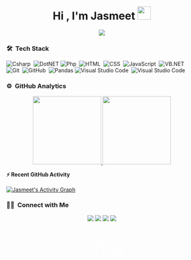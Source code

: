 <h1 align="center">Hi , I'm Jasmeet <img src="https://media.giphy.com/media/RgzryV9nRCMHPVVXPV/giphy.gif" width="35"></h1>

<p align="center">
  <a href="https://github.com/DenverCoder1/readme-typing-svg"><img src="https://readme-typing-svg.herokuapp.com/?lines=Software+Developer;Web+Developer;Music%20Producer&center=true&width=500&height=50"></a>
</p>

<!--
**jsm33t/jsm33t** is a ✨ _special_ ✨ repository because its `README.md` (this file) appears on your GitHub profile.

Here are some ideas to get you started:

- 🔭 I’m currently working on ...
- 🌱 I’m currently learning ...
- 👯 I’m looking to collaborate on ...
- 🤔 I’m looking for help with ...
- 💬 Ask me about ...
- 📫 How to reach me: ...
- 😄 Pronouns: ...
- ⚡ Fun fact: ...
-->

### 🛠 &nbsp;Tech Stack

![Csharp](https://img.shields.io/badge/-Csharp-05122A?style=flat&logo=csharp)&nbsp;
![DotNET](https://img.shields.io/badge/dotnet-%23013243.svg?style=flat&logo=dotnet&logoColor=white)
![Php](https://img.shields.io/badge/-php-05122A?style=flat&logo=php)&nbsp;
![HTML](https://img.shields.io/badge/-HTML-05122A?style=flat&logo=HTML5)&nbsp;
![CSS](https://img.shields.io/badge/-CSS-05122A?style=flat&logo=CSS3&logoColor=1572B6)&nbsp;
![JavaScript](https://img.shields.io/badge/-JavaScript-05122A?style=flat&logo=javascript)&nbsp;
![VB.NET](https://img.shields.io/badge/VB.NET-%23013243.svg?style=flat&logo=dotnet&logoColor=white)
![Git](https://img.shields.io/badge/-Git-05122A?style=flat&logo=git)&nbsp;
![GitHub](https://img.shields.io/badge/-GitHub-05122A?style=flat&logo=github)&nbsp;
![Pandas](https://img.shields.io/badge/pandas-%23150458.svg?style=flat&logo=pandas&logoColor=white)
![Visual Studio Code](https://img.shields.io/badge/-Visual%20Studio%20Code-05122A?style=flat&logo=visual-studio-code&logoColor=007ACC)&nbsp;
![Visual Studio Code](https://img.shields.io/badge/-Visual%20Studio-05122A?style=flat&logo=visual-studio&logoColor=007ACC)&nbsp;



### ⚙️ &nbsp;GitHub Analytics

<p align="center">
<a href="https://github.com/jsm33t">
  <img height="180em" src="https://github-readme-stats-eight-theta.vercel.app/api?username=jsm33t&show_icons=true&theme=algolia&include_all_commits=true&count_private=true"/>
  <img height="180em" src="https://github-readme-stats-eight-theta.vercel.app/api/top-langs/?username=jsm33t&layout=compact&langs_count=8&theme=algolia&include_all_commits=true&count_private=true"/>
</a>
</p>



<summary><b>⚡ Recent GitHub Activity</b></summary>
  <br/>
   <a href="https://github.com/jsm33t"><img alt="Jasmeet's Activity Graph" src="https://activity-graph.herokuapp.com/graph?username=jsm33t&custom_title=Jasmeet's%20Contribution%20Graph&theme=react-dark" /></a>
  <br/>
  
  
  ### 🤝🏻 &nbsp;Connect with Me

<p align="center">
<a href="https://www.linkedin.com/in/jsm33t/"><img src="https://img.shields.io/badge/-Jasmeet Singh-0077B5?style=flat&logo=Linkedin&logoColor=white"/></a>
<a href="mailto:jskainthofficial@gmail.com"><img src="https://img.shields.io/badge/-jskainthofficial@gmail.com-D14836?style=flat&logo=Gmail&logoColor=white"/></a>
<a href="https://www.instagram.com/jsm33t/"><img src="https://img.shields.io/badge/-jsm33t-E4405F?style=flat&logo=Instagram&logoColor=white"/></a>
<a href="https://jsm33t.com/"><img src="https://img.shields.io/badge/-🌐%20jsm333t.com-1877F2?style=flat&logo=website&logoColor=white"/></a>
</p>
<center>
<svg version="1.0" xmlns="http://www.w3.org/2000/svg"  width="200px" preserveAspectRatio="xMidYMin" viewBox="0 0 750 422" opacity="0.5" preserveAspectRatio="xMidYMid meet">
 <g fill="#ffffff">
  <path d="M165.3 275 c-14 -2.9 -25.2 -14.3 -27.8 -28.2 l-0.7 -3.8 11.6 0 11.6 0 1.4 3.3 c4.5 10.8 19.4 10.1 22.6 -1.1 0.7 -2.4 1 -17.4 0.8 -43.2 l-0.3 -39.5 -11.2 -0.3 -11.3 -0.3 0 -10.4 0 -10.5 23 0 23.1 0 -0.3 54.3 -0.3 54.2 -2.9 6.2 c-5.3 11.5 -15.7 18.5 -29.2 19.7 -3.3 0.3 -7.8 0.1 -10.1 -0.4z"/>
  <path d="M247.6 274.9 c-16.4 -2.7 -31 -17.7 -33.3 -34.1 l-0.6 -3.8 12.2 0 c9.3 0 12.1 0.3 12.1 1.3 0 0.7 1.2 3.6 2.6 6.5 3.4 6.8 7.8 9.5 15.4 9.5 17.8 0 25.7 -20.2 12.3 -31.2 -2 -1.6 -8.5 -4.8 -14.7 -7.1 -21.5 -8.2 -28.3 -13.4 -32.6 -24.6 -3.2 -8.5 -2.6 -22.6 1.2 -30.4 5.1 -10.5 15.5 -17.9 27.9 -20 20.7 -3.6 39.9 10 43.7 30.8 l0.9 5.2 -11.8 0 c-10.5 0 -11.9 -0.2 -11.9 -1.7 0 -2.9 -4.1 -10.3 -6.3 -11.5 -7.1 -3.8 -14.8 -2.7 -19.6 2.7 -2.7 3.1 -3.1 4.3 -3.1 9.5 0 9.2 4.1 13 19.5 18 22.4 7.3 33.2 17.6 35.5 34.1 2.6 18.4 -6.1 35.8 -21.6 43.1 -9.2 4.3 -17.7 5.4 -27.8 3.7z"/>
  <path d="M409 265 l0 -11 23.8 -0.2 23.7 -0.3 0.3 -16.7 0.2 -16.8 -13.7 0 -13.8 0 0.3 -11 0.3 -10.9 13.2 -0.3 13.2 -0.3 0 -17.5 0 -17.5 -23.7 -0.3 -23.8 -0.2 0 -11 0 -11 36 0 36 0 0 68 0 68 -36 0 -36 0 0 -11z"/>
  <path d="M486 265 l0 -11 24 0 24 0 0 -17 0 -17 -13.5 0 -13.5 0 0 -11 0 -10.9 13.3 -0.3 13.2 -0.3 0.3 -17.7 0.2 -17.8 -24 0 -24 0 0 -11 0 -11 36 0 36 0 0 68 0 68 -36 0 -36 0 0 -11z"/>
  <path d="M564 208.5 l0 -67.5 24.5 0 24.5 0 0 10.5 0 10.4 -12.2 0.3 -12.3 0.3 -0.3 56.8 -0.2 56.7 -12 0 -12 0 0 -67.5z"/>
  <path d="M379 229.4 c0 -34 -0.3 -45.5 -1.2 -45.2 -0.6 0.2 -14.7 20.2 -31.2 44.5 l-30.1 44.1 -0.3 -44.4 c-0.1 -26 -0.6 -44.4 -1.1 -44.4 -0.5 0 -4 4.4 -7.7 9.8 -3.7 5.3 -7.1 10.1 -7.5 10.7 -0.5 0.5 -0.9 -7.8 -0.9 -18.5 l0 -19.5 9.3 -13.2 9.2 -13.3 11.3 0 11.2 0 0 28 c0 15.4 0.3 28 0.8 28 0.4 -0.1 9.5 -12.7 20.2 -28 l19.5 -28 11.3 0 11.2 0 0 67.5 0 67.5 -12 0 -12 0 0 -45.6z"/>
 </g>
</svg>
</center>
